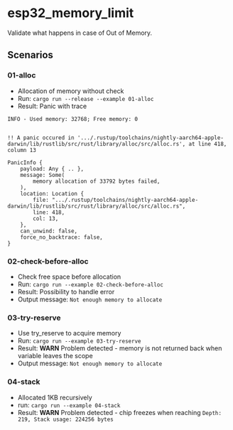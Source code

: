 # esp32_memory_limit

Validate what happens in case of Out of Memory.

## Scenarios

### 01-alloc
- Allocation of memory  without check
- Run: `cargo run --release --example 01-alloc`
- Result: Panic with trace
```
INFO - Used memory: 32768; Free memory: 0


!! A panic occured in '.../.rustup/toolchains/nightly-aarch64-apple-darwin/lib/rustlib/src/rust/library/alloc/src/alloc.rs', at line 418, column 13

PanicInfo {
    payload: Any { .. },
    message: Some(
        memory allocation of 33792 bytes failed,
    ),
    location: Location {
        file: ".../.rustup/toolchains/nightly-aarch64-apple-darwin/lib/rustlib/src/rust/library/alloc/src/alloc.rs",
        line: 418,
        col: 13,
    },
    can_unwind: false,
    force_no_backtrace: false,
}
```

### 02-check-before-alloc
- Check free space before allocation
- Run: `cargo run --example 02-check-before-alloc`
- Result: Possibility to handle error
- Output message: `Not enough memory to allocate`

### 03-try-reserve
- Use try_reserve to acquire memory
- Run: `cargo run --example 03-try-reserve`
- Result: **WARN** Problem detected - memory is not returned back when variable leaves the scope
- Output message: `Not enough memory to allocate`

### 04-stack
- Allocated 1KB recursively
- run: `cargo run --example 04-stack`
- Result: **WARN** Problem detected - chip freezes when reaching `Depth: 219, Stack usage: 224256 bytes`

